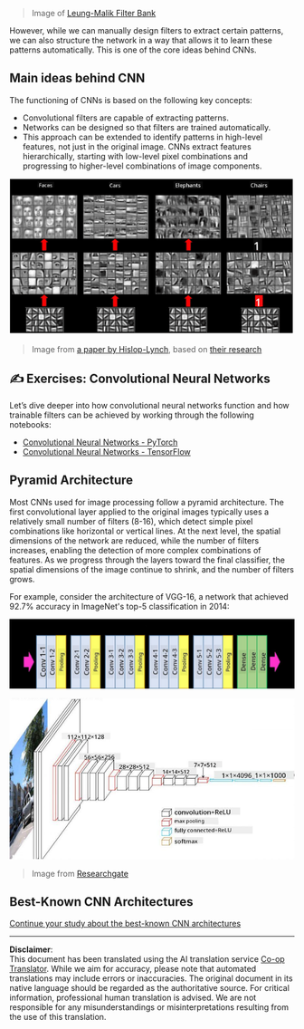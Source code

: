 <!--
CO_OP_TRANSLATOR_METADATA:
{
  "original_hash": "088837b42b7d99198bf62db8a42411e0",
  "translation_date": "2025-08-31T17:35:37+00:00",
  "source_file": "lessons/4-ComputerVision/07-ConvNets/README.md",
  "language_code": "en"
}
-->
> Image of [Leung-Malik Filter Bank](https://www.robots.ox.ac.uk/~vgg/research/texclass/filters.html)

However, while we can manually design filters to extract certain patterns, we can also structure the network in a way that allows it to learn these patterns automatically. This is one of the core ideas behind CNNs.

## Main ideas behind CNN

The functioning of CNNs is based on the following key concepts:

* Convolutional filters are capable of extracting patterns.
* Networks can be designed so that filters are trained automatically.
* This approach can be extended to identify patterns in high-level features, not just in the original image. CNNs extract features hierarchically, starting with low-level pixel combinations and progressing to higher-level combinations of image components.

![Hierarchical Feature Extraction](../../../../../translated_images/FeatureExtractionCNN.d9b456cbdae7cb643fde3032b81b2940e3cf8be842e29afac3f482725ba7f95c.en.png)

> Image from [a paper by Hislop-Lynch](https://www.semanticscholar.org/paper/Computer-vision-based-pedestrian-trajectory-Hislop-Lynch/26e6f74853fc9bbb7487b06dc2cf095d36c9021d), based on [their research](https://dl.acm.org/doi/abs/10.1145/1553374.1553453)

## ✍️ Exercises: Convolutional Neural Networks

Let’s dive deeper into how convolutional neural networks function and how trainable filters can be achieved by working through the following notebooks:

* [Convolutional Neural Networks - PyTorch](ConvNetsPyTorch.ipynb)
* [Convolutional Neural Networks - TensorFlow](ConvNetsTF.ipynb)

## Pyramid Architecture

Most CNNs used for image processing follow a pyramid architecture. The first convolutional layer applied to the original images typically uses a relatively small number of filters (8-16), which detect simple pixel combinations like horizontal or vertical lines. At the next level, the spatial dimensions of the network are reduced, while the number of filters increases, enabling the detection of more complex combinations of features. As we progress through the layers toward the final classifier, the spatial dimensions of the image continue to shrink, and the number of filters grows.

For example, consider the architecture of VGG-16, a network that achieved 92.7% accuracy in ImageNet's top-5 classification in 2014:

![ImageNet Layers](../../../../../translated_images/vgg-16-arch1.d901a5583b3a51baeaab3e768567d921e5d54befa46e1e642616c5458c934028.en.jpg)

![ImageNet Pyramid](../../../../../translated_images/vgg-16-arch.64ff2137f50dd49fdaa786e3f3a975b3f22615efd13efb19c5d22f12e01451a1.en.jpg)

> Image from [Researchgate](https://www.researchgate.net/figure/Vgg16-model-structure-To-get-the-VGG-NIN-model-we-replace-the-2-nd-4-th-6-th-7-th_fig2_335194493)

## Best-Known CNN Architectures

[Continue your study about the best-known CNN architectures](CNN_Architectures.md)

---

**Disclaimer**:  
This document has been translated using the AI translation service [Co-op Translator](https://github.com/Azure/co-op-translator). While we aim for accuracy, please note that automated translations may include errors or inaccuracies. The original document in its native language should be regarded as the authoritative source. For critical information, professional human translation is advised. We are not responsible for any misunderstandings or misinterpretations resulting from the use of this translation.
